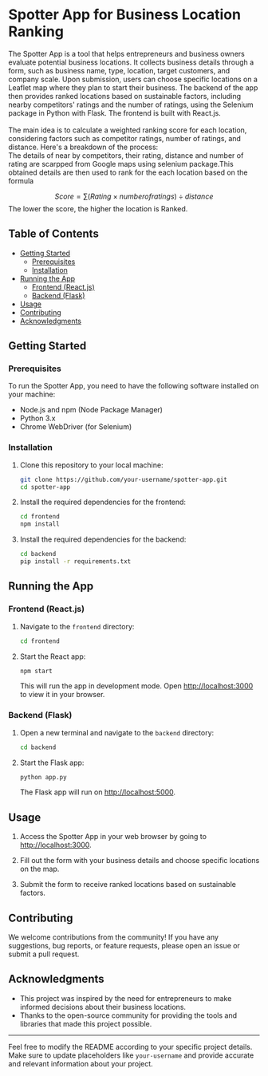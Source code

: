 # Spotter App for Business Location Ranking

The Spotter App is a tool that helps entrepreneurs and business owners evaluate potential business locations. It collects business details through a form, such as business name, type, location, target customers, and company scale. Upon submission, users can choose specific locations on a Leaflet map where they plan to start their business. The backend of the app then provides ranked locations based on sustainable factors, including nearby competitors' ratings and the number of ratings, using the Selenium package in Python with Flask. The frontend is built with React.js.<br><br>
The main idea is to calculate a weighted ranking score for each location, considering factors such as competitor ratings, number of ratings, and distance. Here's a breakdown of the process:<br>
The details of near by competitors, their rating, distance and number of rating are scarpped from Google maps using selenium package.This obtained details are then used to rank for the each location based on the formula 


$$Score = \sum_{} \left( Rating \times number of ratings \right) \div distance$$
The lower the score, the higher the location is Ranked.



## Table of Contents

- [Getting Started](#getting-started)
  - [Prerequisites](#prerequisites)
  - [Installation](#installation)
- [Running the App](#running-the-app)
  - [Frontend (React.js)](#frontend-reactjs)
  - [Backend (Flask)](#backend-flask)
- [Usage](#usage)
- [Contributing](#contributing)
- [Acknowledgments](#acknowledgments)

## Getting Started

### Prerequisites

To run the Spotter App, you need to have the following software installed on your machine:

- Node.js and npm (Node Package Manager)
- Python 3.x
- Chrome WebDriver (for Selenium)

### Installation

1. Clone this repository to your local machine:

   ```bash
   git clone https://github.com/your-username/spotter-app.git
   cd spotter-app
   ```

2. Install the required dependencies for the frontend:

   ```bash
   cd frontend
   npm install
   ```

3. Install the required dependencies for the backend:

   ```bash
   cd backend
   pip install -r requirements.txt
   ```

## Running the App

### Frontend (React.js)

1. Navigate to the `frontend` directory:

   ```bash
   cd frontend
   ```

2. Start the React app:

   ```bash
   npm start
   ```

   This will run the app in development mode. Open [http://localhost:3000](http://localhost:3000) to view it in your browser.

### Backend (Flask)

1. Open a new terminal and navigate to the `backend` directory:

   ```bash
   cd backend
   ```

2. Start the Flask app:

   ```bash
   python app.py
   ```

   The Flask app will run on [http://localhost:5000](http://localhost:5000).

## Usage

1. Access the Spotter App in your web browser by going to [http://localhost:3000](http://localhost:3000).

2. Fill out the form with your business details and choose specific locations on the map.

3. Submit the form to receive ranked locations based on sustainable factors.

## Contributing

We welcome contributions from the community! If you have any suggestions, bug reports, or feature requests, please open an issue or submit a pull request.

## Acknowledgments

- This project was inspired by the need for entrepreneurs to make informed decisions about their business locations.
- Thanks to the open-source community for providing the tools and libraries that made this project possible.

---

Feel free to modify the README according to your specific project details. Make sure to update placeholders like `your-username` and provide accurate and relevant information about your project.
